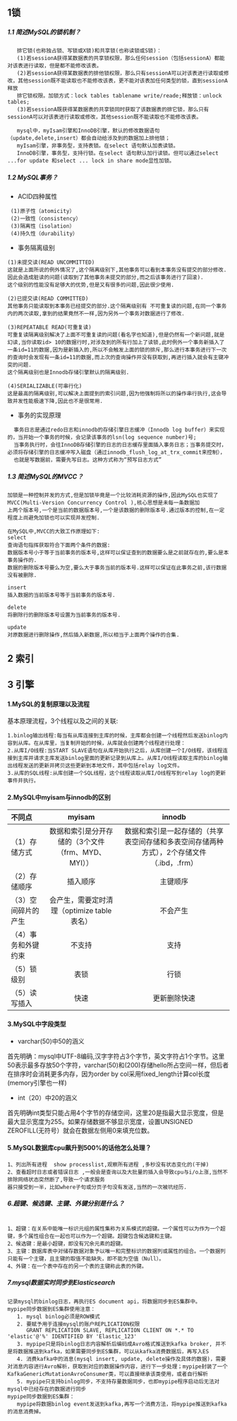  ## 1锁
 
 ##### 1.1 简述MySQL的锁机制？
 
 ```text
    排它锁(也称独占锁、写锁或X锁)和共享锁(也称读锁或S锁)：
    (1)若sessionA获得某数据表的共享锁权限，那么任何session（包括sessionA）都能对该表进行读取，但是都不能修改该表。
    (2)若sessionA获得某数据表的排他锁权限，那么只有sessionA可以对该表进行读取或修改，其他session既不能读取也不能修改该表，更不能对该表加任何类型的锁，直到sessionA释放
    排它锁权限。加锁方式：lock tables tablename write/reade;释放锁：unlock tables;
    (3)若sessionA既获得某数据表的共享锁同时获取了该数据表的排它锁，那么只有sessionA可以对该表进行读取或修改，其他session既不能读取也不能修改该表。
    
    mysql中，myIsam引擎和InnoDB引擎，默认的修改数据语句（update,delete,insert）都会自动给涉及到的数据加上排他锁；
    myIsam引擎，非事务型，支持表锁。在select 语句默认加表读锁。
    InnoDB引擎，事务型，支持行锁。在select 语句默认加行读锁。但可以通过select ...for update 和select ... lock in share mode显性加锁。
 ```
 ##### 1.2 MySQL事务？
  
  - ACID四种属性
  
  ```text
   (1)原子性（atomicity）
   (2)一致性（consistency）
   (3)隔离性（isolation）
   (4)持久性（durability）
  ```
  - 事务隔离级别
  
  ```text
  (1)未提交读(READ UNCOMMITTED)
  这就是上面所说的例外情况了,这个隔离级别下,其他事务可以看到本事务没有提交的部分修改.因此会造成脏读的问题(读取到了其他事务未提交的部分,而之后该事务进行了回滚).
  这个级别的性能没有足够大的优势,但是又有很多的问题,因此很少使用.
  
  (2)已提交读(READ COMMITTED)
  其他事务只能读取到本事务已经提交的部分.这个隔离级别有 不可重复读的问题,在同一个事务内的两次读取,拿到的结果竟然不一样,因为另外一个事务对数据进行了修改.
  
  (3)REPEATABLE READ(可重复读)
  可重复读隔离级别解决了上面不可重复读的问题(看名字也知道),但是仍然有一个新问题,就是 幻读,当你读取id> 10的数据行时,对涉及到的所有行加上了读锁,此时例外一个事务新插入了一条id=11的数据,因为是新插入的,所以不会触发上面的锁的排斥,那么进行本事务进行下一次的查询时会发现有一条id=11的数据,而上次的查询操作并没有获取到,再进行插入就会有主键冲突的问题.
  这个隔离级别也是Innodb存储引擎默认的隔离级别.
  
  (4)SERIALIZABLE(可串行化)
  这是最高的隔离级别,可以解决上面提到的索引问题,因为他强制将所以的操作串行执行,这会导致并发性能极速下降,因此也不是很常用.
  ```
  - 事务的实现原理
  ```text
    事务日志是通过redo日志和innodb的存储引擎日志缓冲（Innodb log buffer）来实现的，当开始一个事务的时候，会记录该事务的lsn(log sequence number)号;
    当事务执行时，会往InnoDB存储引擎的日志的日志缓存里面插入事务日志；当事务提交时，必须将存储引擎的日志缓冲写入磁盘（通过innodb_flush_log_at_trx_commit来控制），
    也就是写数据前，需要先写日志。这种方式称为“预写日志方式”
  ``` 
  
 ##### 1.3 简述MySQL的MVCC？
  ```text
 加锁是一种控制并发的方式,但是加锁毕竟是一个比较消耗资源的操作,因此MySQL也实现了MVCC(Multi-Version Concurrency Control ),核心思想是未每一条数据加
 上两个版本号,一个是当前的数据版本号,一个是该数据的删除版本号.通过版本的控制,在一定程度上尚避免加锁也可以实现并发控制.
 
 在MySQL中,MVCC的大致工作原理如下:
 select
 查询语句指挥获取符合下面两个条件的数据:
 数据版本号小于等于当前事务的版本号,这样可以保证查到的数据要么是之前就存在的,要么是本事务操作的.
 数据的删除版本号要么为空,要么大于事务当前的版本号.这样可以保证在此事务之前,该行数据没有被删除.
 
 insert
 插入数据的当前版本号等于当前事务的版本号.
 
 delete
 将删除行的删除版本号设置为当前事务的版本号.
 
 update
 对原数据进行删除操作,然后插入新数据,所以相当于上面两个操作的合集.
 ```
 
 ## 2 索引
 
 ## 3 引擎
 

 
 #### 1.MySQL的复制原理以及流程
 
 基本原理流程，3个线程以及之间的关联:
 ```text
1.binlog输出线程:每当有从库连接到主库的时候，主库都会创建一个线程然后发送binlog内容到从库。在从库里，当复制开始的时候，从库就会创建两个线程进行处理：
2.从库I/O线程:当START SLAVE语句在从库开始执行之后，从库创建一个I/O线程，该线程连接到主库并请求主库发送binlog里面的更新记录到从库上。从库I/O线程读取主库的binlog输出线程发送的更新并拷贝这些更新到本地文件，其中包括relay log文件。
3.从库的SQL线程:从库创建一个SQL线程，这个线程读取从库I/O线程写到relay log的更新事件并执行。
 ```
 #### 2.MySQL中myisam与innodb的区别
 
 |不同点|myisam|innodb|
 |:----    |:---:|:-----:|
 |（1）存储方式|数据和索引是分开存储的（3个文件（frm、MYD、MYI））|数据和索引是一起存储的（共享表空间存储和多表空间存储两种方式），2个存储文件（.ibd，.frm）|
 |（2）存储顺序|插入顺序|主键顺序|
 |（3）空间碎片的产生|会产生，需要定时清理（optimize table 表名）|不会产生|
 |（4）事务和外键约束|不支持|支持|
 |（5）锁级别|表锁|行锁|
 |（5）读写插入|快速|更新删除快速|
 
 #### 3.MySQL中字段类型
 
 - varchar(50)中50的涵义
 
 首先明确：mysql中UTF-8编码,汉字字符占3个字节，英文字符占1个字节。这里50表示最多存放50个字符，varchar(50)和(200)存储hello所占空间一样，但后者在排序时会消耗更多内存，因为order by col采用fixed_length计算col长度(memory引擎也一样)
 
 - int（20）中20的涵义
 
 首先明确int类型只能占用4个字节的存储空间，这里20是指最大显示宽度，但是最大显示宽度为255。如果存储数据不够显示宽度，设置UNSIGNED ZEROFILL(无符号）就会在数据左侧用0来填充位数。
 


 #### 5.MySQL数据库cpu飙升到500%的话他怎么处理？
 ```text
 1、列出所有进程  show processlist,观察所有进程 ,多秒没有状态变化的(干掉)
 2、查看超时日志或者错误日志 ,一般会是查询以及大批量的插入会导致cpu与i/o上涨,当然不排除网络状态突然断了,导致一个请求服务
 器只接受到一半，比如where子句或分页子句没有发送,当然的一次被坑经历.
 ```
 ##### 6.超键、候选键、主键、外键分别是什么？
 ```text

1、超键：在关系中能唯一标识元组的属性集称为关系模式的超键。一个属性可以为作为一个超键，多个属性组合在一起也可以作为一个超键。超键包含候选键和主键。
2、候选键：是最小超键，即没有冗余元素的超键。
3、主键：数据库表中对储存数据对象予以唯一和完整标识的数据列或属性的组合。一个数据列只能有一个主键，且主键的取值不能缺失，即不能为空值（Null）。
4、外键：在一个表中存在的另一个表的主键称此表的外键。
```
 ##### 7.mysql数据实时同步到Elasticsearch
 ```text
记录mysql的binlog日志，再执行ES document api，将数据同步到ES集群中。
mypipe同步数据到ES集群使用注意：
    1. mysql binlog必须是ROW模式
    2. 要赋予用于连接mysql的账户REPLICATION权限
       GRANT REPLICATION SLAVE, REPLICATION CLIENT ON *.* TO 'elastic'@'%' IDENTIFIED BY 'Elastic_123'
    3. mypipe只是将binlog日志内容解析后编码成Avro格式推送到kafka broker, 并不是将数据推送到kafka，如果需要同步到ES集群，可以从kafka消费数据后，再写入ES
    4. 消费kafka中的消息(mysql insert, update, delete操作及具体的数据)，需要对消息内容进行Avro解析，获取到对应的数据操作内容，进行下一步处理；mypipe封装了一个KafkaGenericMutationAvroConsumer类，可以直接继承该类使用，或者自行解析
    5. mypipe只支持binlog同步，不支持存量数据同步，也即mypipe程序启动后无法对mysql中已经存在的数据进行同步
mypipe同步数据到ES集群：
    mypipe将数据binlog event发送到kafka,再写一个消费方法，将mypipe推送到kafka的消息消费掉。

```

 
 
 
